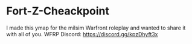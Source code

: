 # Fort-Z-Cheackpoint
I made this ymap for the milsim Warfront roleplay and wanted to share it with all of you. WFRP Discord: https://discord.gg/kpzDhyft3x
